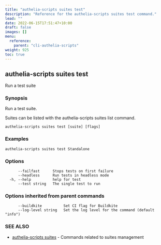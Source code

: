 ```yaml
---
title: "authelia-scripts suites test"
description: "Reference for the authelia-scripts suites test command."
lead: ""
date: 2022-06-15T17:51:47+10:00
draft: false
images: []
menu:
  reference:
    parent: "cli-authelia-scripts"
weight: 925
toc: true
---
```


## authelia-scripts suites test

Run a test suite

### Synopsis

Run a test suite.

Suites can be listed with the authelia-scripts suites list command.

```
authelia-scripts suites test [suite] [flags]
```

### Examples

```
authelia-scripts suites test Standalone
```

### Options

```
      --failfast      Stops tests on first failure
      --headless      Run tests in headless mode
  -h, --help          help for test
      --test string   The single test to run
```

### Options inherited from parent commands

```
      --buildkite          Set CI flag for Buildkite
      --log-level string   Set the log level for the command (default "info")
```

### SEE ALSO

* [authelia-scripts suites](authelia-scripts_suites.md)	 - Commands related to suites management

